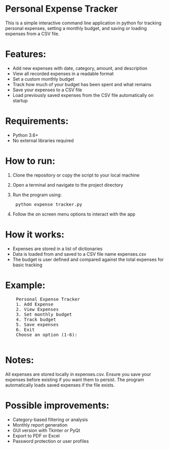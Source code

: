 # Personal Expense Tracker

This is a simple interactive command line application in python for tracking personal expenses, setting a monthly budget, and saving or loading expenses from a CSV file. 

# Features: 

  * Add new expenses with date, category, amount, and description
  * View all recorded expenses in a readable format
  * Set a custom monthly budget
  * Track how much of your budget has been spent and what remains
  * Save your expenses to a CSV file
  * Load previously saved expenses from the CSV file automatically on startup

# Requirements: 

  * Python 3.6+
  * No external libraries required

# How to run: 
1. Clone the repository or copy the script to your local machine
2. Open a terminal and navigate to the project directory
3. Run the program using:
   
   <pre> python expense_tracker.py </pre>
  
5. Follow the on screen menu options to interact with the app

# How it works: 

  * Expenses are stored in a list of dictionaries
  * Data is loaded from and saved to a CSV file name expenses.csv
  * The budget is user defined and compared against the total expenses for basic tracking

# Example: 
  <pre>
    Personal Expense Tracker 
    1. Add Expense 
    2. View Expenses 
    3. Set monthly budget 
    4. Track budget 
    5. Save expenses 
    6. Exit 
    Choose an option (1-6): 
  </pre>

# Notes: 
  All expenses are stored locally in expenses.csv. Ensure you save your expenses before existing if you want them to persist. The program automatically loads saved expenses if the file exists. 

# Possible improvements: 
  * Category-based filtering or analysis
  * Monthly report generation
  * GUI version with Tkinter or PyQt
  * Export to PDF or Excel
  * Password protection or user profiles
